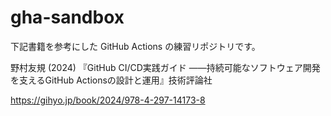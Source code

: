 # gha-sandbox

下記書籍を参考にした GitHub Actions の練習リポジトリです。

野村友規 (2024) 『GitHub CI/CD実践ガイド ――持続可能なソフトウェア開発を支えるGitHub Actionsの設計と運用』技術評論社

<https://gihyo.jp/book/2024/978-4-297-14173-8>
